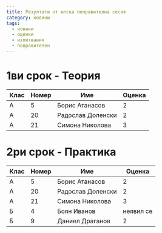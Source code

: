 ```yaml
---
title: Резултати от юлска поправителна сесия
category: новини
tags:
  - новини
  - оценки
  - изпитвания
  - поправителен
---
```


# 1ви срок - Теория

| Клас | Номер | Име | Оценка |
|-|-|-|-|
| A | 5 | Борис Атанасов | 2 |
| A | 20 | Радослав Доленски | 2 |
| A | 21 | Симона Николова | 3 |

# 2ри срок - Практика

| Клас | Номер | Име | Оценка |
|-|-|-|-|
| А | 5 | Борис Атанасов | 2 |
| А | 20 | Радослав Доленски | 2 |
| А | 21 | Симона Николова | 3 |
| Б | 4 | Боян Иванов | неявил се |
| Б | 9 | Даниел Драганов | 2 |
